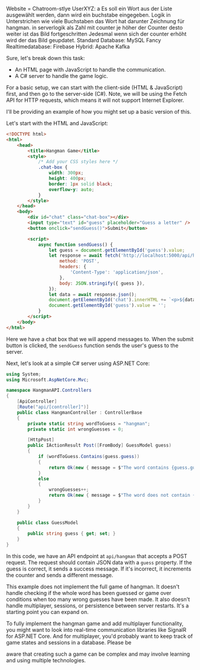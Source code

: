 
Website = Chatroom-stlye 
    UserXYZ: a 
Es soll ein Wort aus der Liste ausgewählt werden, dann wird ein buchstabe eingegeben. 
Logik in Unterstrichen wie viele Buchstaben das Wort hat darunter Zeichnung für hangman. 
in serverlogik als Zahl mit counter 
je höher der Counter desto weiter ist das Bild fortgeschritten
Jedesmal wenn sich der counter erhöht wird der das Bild geupdatet. 
Standard Database: MySQL 
Fancy Realtimedatabase: Firebase 
Hybrid: Apache Kafka

Sure, let's break down this task:

- An HTML page with JavaScript to handle the communication.
- A C# server to handle the game logic.

For a basic setup, we can start with the client-side (HTML & JavaScript) first, and then go to the server-side (C#). Note, we will be using the Fetch API for HTTP requests, which means it will not support Internet Explorer.

I'll be providing an example of how you might set up a basic version of this.

Let's start with the HTML and JavaScript:

```html
<!DOCTYPE html>
<html>
    <head>
        <title>Hangman Game</title>
        <style>
            /* Add your CSS styles here */
            .chat-box {
                width: 300px;
                height: 400px;
                border: 1px solid black;
                overflow-y: auto;
            }
        </style>
    </head>
    <body>
        <div id="chat" class="chat-box"></div>
        <input type="text" id="guess" placeholder="Guess a letter" />
        <button onclick="sendGuess()">Submit</button>

        <script>
            async function sendGuess() {
                let guess = document.getElementById('guess').value;
                let response = await fetch('http://localhost:5000/api/hangman', {
                    method: 'POST',
                    headers: {
                        'Content-Type': 'application/json',
                    },
                    body: JSON.stringify({ guess }),
                });
                let data = await response.json();
                document.getElementById('chat').innerHTML += `<p>${data.message}</p>`;
                document.getElementById('guess').value = '';
            }
        </script>
    </body>
</html>
```
Here we have a chat box that we will append messages to. When the submit button is clicked, the `sendGuess` function sends the user's guess to the server.

Next, let's look at a simple C# server using ASP.NET Core:

```csharp
using System;
using Microsoft.AspNetCore.Mvc;

namespace HangmanAPI.Controllers
{
    [ApiController]
    [Route("api/[controller]")]
    public class HangmanController : ControllerBase
    {
        private static string wordToGuess = "hangman";
        private static int wrongGuesses = 0;

        [HttpPost]
        public IActionResult Post([FromBody] GuessModel guess)
        {
            if (wordToGuess.Contains(guess.guess))
            {
                return Ok(new { message = $"The word contains {guess.guess}" });
            }
            else
            {
                wrongGuesses++;
                return Ok(new { message = $"The word does not contain {guess.guess}. You have {wrongGuesses} wrong guesses" });
            }
        }
    }

    public class GuessModel
    {
        public string guess { get; set; }
    }
}
```
In this code, we have an API endpoint at `api/hangman` that accepts a POST request. The request should contain JSON data with a `guess` property. If the guess is correct, it sends a success message. If it's incorrect, it increments the counter and sends a different message.

This example does not implement the full game of hangman. It doesn't handle checking if the whole word has been guessed or game over conditions when too many wrong guesses have been made. It also doesn't handle multiplayer, sessions, or persistence between server restarts. It's a starting point you can expand on.

To fully implement the hangman game and add multiplayer functionality, you might want to look into real-time communication libraries like SignalR for ASP.NET Core. And for multiplayer, you'd probably want to keep track of game states and sessions in a database. Please be

 aware that creating such a game can be complex and may involve learning and using multiple technologies.